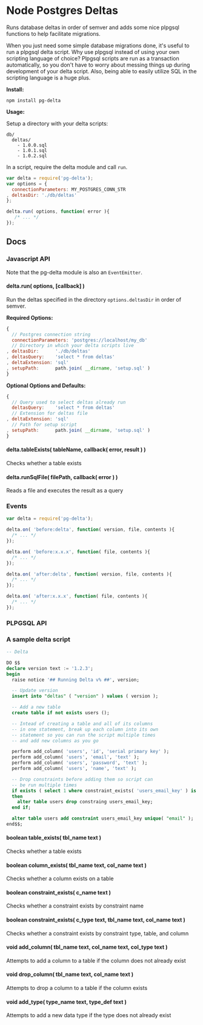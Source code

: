 # Node Postgres Deltas

Runs database deltas in order of semver and adds some nice plpgsql functions to help facilitate migrations.

When you just need some simple database migrations done, it's useful to run a plpgsql delta script. Why use plpgsql instead of using your own scripting language of choice? Plpgsql scripts are run as a transaction automatically, so you don't have to worry about messing things up during development of your delta script. Also, being able to easily utilize SQL in the scripting language is a huge plus.

__Install:__

```
npm install pg-delta
```

__Usage:__

Setup a directory with your delta scripts:

```
db/
  deltas/
    - 1.0.0.sql
    - 1.0.1.sql
    - 1.0.2.sql
```

In a script, require the delta module and call `run`.

```javascript
var delta = require('pg-delta');
var options = {
  connectionParameters: MY_POSTGRES_CONN_STR
, deltasDir: './db/deltas'
};

delta.run( options, function( error ){
   /* ... */
});
```

## Docs

### Javascript API

Note that the pg-delta module is also an `EventEmitter`.

#### delta.run( options, [callback] )

Run the deltas specified in the directory `options.deltasDir` in order of semver.

__Required Options:__

```javascript
{
  // Postgres connection string
  connectionParameters: 'postgres://localhost/my_db'
  // Directory in which your delta scripts live
, deltasDir:      './db/deltas'
, deltasQuery:    'select * from deltas'
, deltaExtension: 'sql'
, setupPath:      path.join( __dirname, 'setup.sql' )
}
```

__Optional Options and Defaults:__

```javascript
{
  // Query used to select deltas already run
  deltasQuery:    'select * from deltas'
  // Extension for deltas file
, deltaExtension: 'sql'
  // Path for setup script
, setupPath:      path.join( __dirname, 'setup.sql' )
}
```

#### delta.tableExists( tableName, callback( error, result ) )

Checks whether a table exists

#### delta.runSqlFile( filePath, callback( error ) )

Reads a file and executes the result as a query

### Events

```javascript
var delta = require('pg-delta');

delta.on( 'before:delta', function( version, file, contents ){
  /* ... */
});

delta.on( 'before:x.x.x', function( file, contents ){
  /* ... */
});

delta.on( 'after:delta', function( version, file, contents ){
  /* ... */
});

delta.on( 'after:x.x.x', function( file, contents ){
  /* ... */
});
```

### PLPGSQL API

### A sample delta script

```sql
-- Delta

DO $$
declare version text := '1.2.3';
begin
  raise notice '## Running Delta v% ##', version;

  -- Update version
  insert into "deltas" ( "version" ) values ( version );

  -- Add a new table
  create table if not exists users ();

  -- Intead of creating a table and all of its columns
  -- in one statement, break up each column into its own
  -- statement so you can run the script multiple times
  -- and add new columns as you go

  perform add_column( 'users', 'id', 'serial primary key' );
  perform add_column( 'users', 'email', 'text' );
  perform add_column( 'users', 'password', 'text' );
  perform add_column( 'users', 'name', 'text' );

  -- Drop constraints before adding them so script can 
  -- be run multiple times
  if exists ( select 1 where constraint_exists( 'users_email_key' ) is true )
  then
    alter table users drop constraing users_email_key;
  end if;

  alter table users add constraint users_email_key unique( "email" );
end$$;
```

#### boolean table_exists( tbl_name text )

Checks whether a table exists

#### boolean column_exists( tbl_name text, col_name text )

Checks whether a column exists on a table

#### boolean constraint_exists( c_name text )

Checks whether a constraint exists by constraint name

#### boolean constraint_exists( c_type text, tbl_name text, col_name text )

Checks whether a constraint exists by constraint type, table, and column

#### void add_column( tbl_name text, col_name text, col_type text )

Attempts to add a column to a table if the column does not already exist

#### void drop_column( tbl_name text, col_name text )

Attempts to drop a column to a table if the column exists

#### void add_type( type_name text, type_def text )

Attempts to add a new data type if the type does not already exist